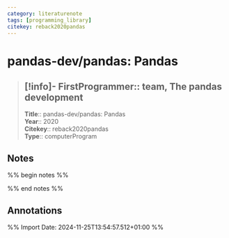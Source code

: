 ```yaml
---
category: literaturenote
tags: [programming_library]
citekey: reback2020pandas
---
```

# pandas-dev/pandas: Pandas

> [!info]-
> **FirstProgrammer**:: team, The pandas development  
> ---    
> **Title**:: pandas-dev/pandas: Pandas  
> **Year**:: 2020   
> **Citekey**:: reback2020pandas  
> **Type**:: computerProgram

## Notes
%% begin notes %%

%% end notes %%

## Annotations



%% Import Date: 2024-11-25T13:54:57.512+01:00 %%
